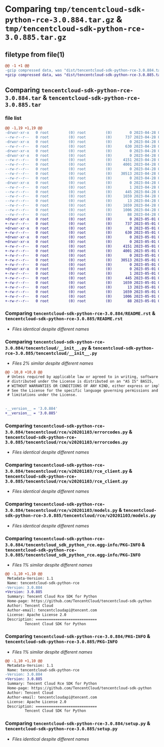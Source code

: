# Comparing `tmp/tencentcloud-sdk-python-rce-3.0.884.tar.gz` & `tmp/tencentcloud-sdk-python-rce-3.0.885.tar.gz`

## filetype from file(1)

```diff
@@ -1 +1 @@
-gzip compressed data, was "dist/tencentcloud-sdk-python-rce-3.0.884.tar", last modified: Fri Apr 28 02:36:18 2023, max compression
+gzip compressed data, was "dist/tencentcloud-sdk-python-rce-3.0.885.tar", last modified: Mon May  1 00:47:23 2023, max compression
```

## Comparing `tencentcloud-sdk-python-rce-3.0.884.tar` & `tencentcloud-sdk-python-rce-3.0.885.tar`

### file list

```diff
@@ -1,19 +1,19 @@
-drwxr-xr-x   0 root         (0) root         (0)        0 2023-04-28 02:36:18.000000 tencentcloud-sdk-python-rce-3.0.884/
--rw-r--r--   0 root         (0) root         (0)      737 2023-04-28 02:36:18.000000 tencentcloud-sdk-python-rce-3.0.884/README.rst
-drwxr-xr-x   0 root         (0) root         (0)        0 2023-04-28 02:36:18.000000 tencentcloud-sdk-python-rce-3.0.884/tencentcloud/
--rw-r--r--   0 root         (0) root         (0)      630 2023-04-28 02:36:18.000000 tencentcloud-sdk-python-rce-3.0.884/tencentcloud/__init__.py
-drwxr-xr-x   0 root         (0) root         (0)        0 2023-04-28 02:36:18.000000 tencentcloud-sdk-python-rce-3.0.884/tencentcloud/rce/
-drwxr-xr-x   0 root         (0) root         (0)        0 2023-04-28 02:36:18.000000 tencentcloud-sdk-python-rce-3.0.884/tencentcloud/rce/v20201103/
--rw-r--r--   0 root         (0) root         (0)     4151 2023-04-28 02:36:18.000000 tencentcloud-sdk-python-rce-3.0.884/tencentcloud/rce/v20201103/errorcodes.py
--rw-r--r--   0 root         (0) root         (0)     4001 2023-04-28 02:36:18.000000 tencentcloud-sdk-python-rce-3.0.884/tencentcloud/rce/v20201103/rce_client.py
--rw-r--r--   0 root         (0) root         (0)        0 2023-04-28 02:36:18.000000 tencentcloud-sdk-python-rce-3.0.884/tencentcloud/rce/v20201103/__init__.py
--rw-r--r--   0 root         (0) root         (0)    30513 2023-04-28 02:36:18.000000 tencentcloud-sdk-python-rce-3.0.884/tencentcloud/rce/v20201103/models.py
--rw-r--r--   0 root         (0) root         (0)        0 2023-04-28 02:36:18.000000 tencentcloud-sdk-python-rce-3.0.884/tencentcloud/rce/__init__.py
-drwxr-xr-x   0 root         (0) root         (0)        0 2023-04-28 02:36:18.000000 tencentcloud-sdk-python-rce-3.0.884/tencentcloud_sdk_python_rce.egg-info/
--rw-r--r--   0 root         (0) root         (0)        1 2023-04-28 02:36:18.000000 tencentcloud-sdk-python-rce-3.0.884/tencentcloud_sdk_python_rce.egg-info/dependency_links.txt
--rw-r--r--   0 root         (0) root         (0)      445 2023-04-28 02:36:18.000000 tencentcloud-sdk-python-rce-3.0.884/tencentcloud_sdk_python_rce.egg-info/SOURCES.txt
--rw-r--r--   0 root         (0) root         (0)     1659 2023-04-28 02:36:18.000000 tencentcloud-sdk-python-rce-3.0.884/tencentcloud_sdk_python_rce.egg-info/PKG-INFO
--rw-r--r--   0 root         (0) root         (0)       13 2023-04-28 02:36:18.000000 tencentcloud-sdk-python-rce-3.0.884/tencentcloud_sdk_python_rce.egg-info/top_level.txt
--rw-r--r--   0 root         (0) root         (0)     1659 2023-04-28 02:36:18.000000 tencentcloud-sdk-python-rce-3.0.884/PKG-INFO
--rw-r--r--   0 root         (0) root         (0)     1006 2023-04-28 02:36:18.000000 tencentcloud-sdk-python-rce-3.0.884/setup.py
--rw-r--r--   0 root         (0) root         (0)       88 2023-04-28 02:36:18.000000 tencentcloud-sdk-python-rce-3.0.884/setup.cfg
+drwxr-xr-x   0 root         (0) root         (0)        0 2023-05-01 00:47:23.000000 tencentcloud-sdk-python-rce-3.0.885/
+-rw-r--r--   0 root         (0) root         (0)      737 2023-05-01 00:47:23.000000 tencentcloud-sdk-python-rce-3.0.885/README.rst
+drwxr-xr-x   0 root         (0) root         (0)        0 2023-05-01 00:47:23.000000 tencentcloud-sdk-python-rce-3.0.885/tencentcloud/
+-rw-r--r--   0 root         (0) root         (0)      630 2023-05-01 00:47:23.000000 tencentcloud-sdk-python-rce-3.0.885/tencentcloud/__init__.py
+drwxr-xr-x   0 root         (0) root         (0)        0 2023-05-01 00:47:23.000000 tencentcloud-sdk-python-rce-3.0.885/tencentcloud/rce/
+drwxr-xr-x   0 root         (0) root         (0)        0 2023-05-01 00:47:23.000000 tencentcloud-sdk-python-rce-3.0.885/tencentcloud/rce/v20201103/
+-rw-r--r--   0 root         (0) root         (0)     4151 2023-05-01 00:47:23.000000 tencentcloud-sdk-python-rce-3.0.885/tencentcloud/rce/v20201103/errorcodes.py
+-rw-r--r--   0 root         (0) root         (0)     4001 2023-05-01 00:47:23.000000 tencentcloud-sdk-python-rce-3.0.885/tencentcloud/rce/v20201103/rce_client.py
+-rw-r--r--   0 root         (0) root         (0)        0 2023-05-01 00:47:23.000000 tencentcloud-sdk-python-rce-3.0.885/tencentcloud/rce/v20201103/__init__.py
+-rw-r--r--   0 root         (0) root         (0)    30513 2023-05-01 00:47:23.000000 tencentcloud-sdk-python-rce-3.0.885/tencentcloud/rce/v20201103/models.py
+-rw-r--r--   0 root         (0) root         (0)        0 2023-05-01 00:47:23.000000 tencentcloud-sdk-python-rce-3.0.885/tencentcloud/rce/__init__.py
+drwxr-xr-x   0 root         (0) root         (0)        0 2023-05-01 00:47:23.000000 tencentcloud-sdk-python-rce-3.0.885/tencentcloud_sdk_python_rce.egg-info/
+-rw-r--r--   0 root         (0) root         (0)        1 2023-05-01 00:47:23.000000 tencentcloud-sdk-python-rce-3.0.885/tencentcloud_sdk_python_rce.egg-info/dependency_links.txt
+-rw-r--r--   0 root         (0) root         (0)      445 2023-05-01 00:47:23.000000 tencentcloud-sdk-python-rce-3.0.885/tencentcloud_sdk_python_rce.egg-info/SOURCES.txt
+-rw-r--r--   0 root         (0) root         (0)     1659 2023-05-01 00:47:23.000000 tencentcloud-sdk-python-rce-3.0.885/tencentcloud_sdk_python_rce.egg-info/PKG-INFO
+-rw-r--r--   0 root         (0) root         (0)       13 2023-05-01 00:47:23.000000 tencentcloud-sdk-python-rce-3.0.885/tencentcloud_sdk_python_rce.egg-info/top_level.txt
+-rw-r--r--   0 root         (0) root         (0)     1659 2023-05-01 00:47:23.000000 tencentcloud-sdk-python-rce-3.0.885/PKG-INFO
+-rw-r--r--   0 root         (0) root         (0)     1006 2023-05-01 00:47:23.000000 tencentcloud-sdk-python-rce-3.0.885/setup.py
+-rw-r--r--   0 root         (0) root         (0)       88 2023-05-01 00:47:23.000000 tencentcloud-sdk-python-rce-3.0.885/setup.cfg
```

### Comparing `tencentcloud-sdk-python-rce-3.0.884/README.rst` & `tencentcloud-sdk-python-rce-3.0.885/README.rst`

 * *Files identical despite different names*

### Comparing `tencentcloud-sdk-python-rce-3.0.884/tencentcloud/__init__.py` & `tencentcloud-sdk-python-rce-3.0.885/tencentcloud/__init__.py`

 * *Files 2% similar despite different names*

```diff
@@ -10,8 +10,8 @@
 # Unless required by applicable law or agreed to in writing, software
 # distributed under the License is distributed on an "AS IS" BASIS,
 # WITHOUT WARRANTIES OR CONDITIONS OF ANY KIND, either express or implied.
 # See the License for the specific language governing permissions and
 # limitations under the License.
 
 
-__version__ = '3.0.884'
+__version__ = '3.0.885'
```

### Comparing `tencentcloud-sdk-python-rce-3.0.884/tencentcloud/rce/v20201103/errorcodes.py` & `tencentcloud-sdk-python-rce-3.0.885/tencentcloud/rce/v20201103/errorcodes.py`

 * *Files identical despite different names*

### Comparing `tencentcloud-sdk-python-rce-3.0.884/tencentcloud/rce/v20201103/rce_client.py` & `tencentcloud-sdk-python-rce-3.0.885/tencentcloud/rce/v20201103/rce_client.py`

 * *Files identical despite different names*

### Comparing `tencentcloud-sdk-python-rce-3.0.884/tencentcloud/rce/v20201103/models.py` & `tencentcloud-sdk-python-rce-3.0.885/tencentcloud/rce/v20201103/models.py`

 * *Files identical despite different names*

### Comparing `tencentcloud-sdk-python-rce-3.0.884/tencentcloud_sdk_python_rce.egg-info/PKG-INFO` & `tencentcloud-sdk-python-rce-3.0.885/tencentcloud_sdk_python_rce.egg-info/PKG-INFO`

 * *Files 1% similar despite different names*

```diff
@@ -1,10 +1,10 @@
 Metadata-Version: 1.1
 Name: tencentcloud-sdk-python-rce
-Version: 3.0.884
+Version: 3.0.885
 Summary: Tencent Cloud Rce SDK for Python
 Home-page: https://github.com/TencentCloud/tencentcloud-sdk-python
 Author: Tencent Cloud
 Author-email: tencentcloudapi@tencent.com
 License: Apache License 2.0
 Description: ============================
         Tencent Cloud SDK for Python
```

### Comparing `tencentcloud-sdk-python-rce-3.0.884/PKG-INFO` & `tencentcloud-sdk-python-rce-3.0.885/PKG-INFO`

 * *Files 1% similar despite different names*

```diff
@@ -1,10 +1,10 @@
 Metadata-Version: 1.1
 Name: tencentcloud-sdk-python-rce
-Version: 3.0.884
+Version: 3.0.885
 Summary: Tencent Cloud Rce SDK for Python
 Home-page: https://github.com/TencentCloud/tencentcloud-sdk-python
 Author: Tencent Cloud
 Author-email: tencentcloudapi@tencent.com
 License: Apache License 2.0
 Description: ============================
         Tencent Cloud SDK for Python
```

### Comparing `tencentcloud-sdk-python-rce-3.0.884/setup.py` & `tencentcloud-sdk-python-rce-3.0.885/setup.py`

 * *Files identical despite different names*

